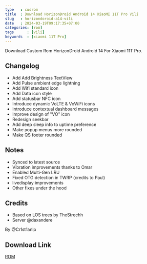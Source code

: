 ```yaml
---
type   : cusrom
title  : Download HorizonDroid Android 14 XiaoMI 11T Pro Vili
slug   : horizondoroid-a14-vili
date   : 2024-03-19T09:17:35+07:00
categories: [rom]
tags      : [vili]
keywords  : [xiaomi 11T Pro]
---
```


Download Custom Rom HorizonDroid Android 14 For Xiaomi 11T Pro.

## Changelog
- Add Add Brightness TextView
- Add Pulse ambient edge lightning
- Add Wifi standard icon
- Add Data icon style
- Add statusbar NFC icon
- Introduce dynamic VoLTE & VoWiFi icons
- Introduce contextual dashboard messages
- Improve design of "VO" icon
- Redesign seekbar
- Add deep sleep info to uptime preference
- Make popup menus more rounded
- Make QS footer rounded 

## Notes
- Synced to latest source
- Vibration improvements thanks to Omar
- Enabled Multi-Gen LRU
- Fixed OTG detection in TWRP (credits to Paul)
- livedisplay improvements
- Other fixes under the hood

## Credits
- Based on LOS trees by TheStrechh 
- Server @daxandere

By @Cr1st1anlp

## Download Link
[ROM](https://sourceforge.net/projects/primerarom/files/Lp/HorizonDroid-v2.2-Elysium-vili-14.0-UNOFFICIAL-20240223-2225.zip/download)


